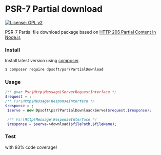 # PSR-7 Partial download
[![License: GPL v2](https://img.shields.io/badge/License-GPL%20v2-blue.svg)](https://www.gnu.org/licenses/old-licenses/gpl-2.0.en.html)

PSR-7 Partial file download package based on [HTTP 206 Partial Content In Node.js](https://www.codeproject.com/Articles/813480/HTTP-Partial-Content-In-Node-js)

### Install

Install latest version using [composer](https://getcomposer.org/).

``` bash
$ composer require dpsoft/psr7PartialDownload
```
### Usage
```php
/** @var Psr\Http\Message\ServerRequestInterface */
$request = ;
/** Psr\Http\Message\ResponseInterface */
$response = ;
 $serve = new Dpsoft\psr7PartialDownload\Serve($request,$response);
 
 /** Psr\Http\Message\ResponseInterface */
 $response = $serve->download($filePath,$fileName);
```

### Test
with 93% code coverage!